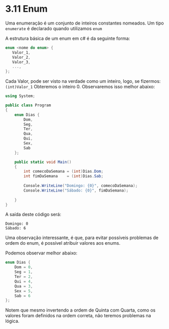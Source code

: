 # 3.11 Enum

Uma enumeração é um conjunto de inteiros constantes nomeados. Um tipo ``enumerate`` é declarado quando utilizamos ``enum``

A estrutura básica de um enum em c# é da seguinte forma:

```csharp
enum <nome do enum> {
   Valor_1,
   Valor_2,
   Valor_3,
   ...,
};
```

Cada Valor, pode ser visto na verdade como um inteiro, logo, se fizermos:  ``(int)Valor_1`` Obteremos o inteiro 0. Observaremos isso melhor abaixo:

```csharp
using System;

public class Program
{
	enum Dias { 
		Dom,
		Seg,
		Ter,
		Qua,
		Qui,
		Sex,
		Sab 
	};

	public static void Main()
	{
		int comecoDaSemana = (int)Dias.Dom;
		int fimDaSemana    = (int)Dias.Sab;
         
        Console.WriteLine("Domingo: {0}", comecoDaSemana);
        Console.WriteLine("Sábado: {0}", fimDaSemana);
		
	}
}
```

A saída deste código será:

```
Domingo: 0
Sábado: 6
```

Uma observação interessante, é que, para evitar possíveis problemas de ordem do enum, é possível atribuir valores aos enums.

Podemos observar melhor abaixo:

```csharp
enum Dias { 
	Dom = 0,
	Seg = 1,
	Ter = 2,
	Qui = 4,
	Qua = 3,
	Sex = 5,
	Sab = 6 
};
```

Notem que mesmo invertendo a ordem de Quinta com Quarta, como os valores foram definidos na ordem correta, não teremos problemas na lógica.